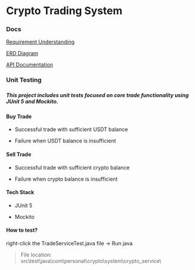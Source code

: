 # Crypto Trading System

<h3>Docs</h3>

[Requirement Understanding](./docs/requirement-understanding.txt)

[ERD Diagram](./docs/erd-diagram.png)

[API Documentation](./docs/API-DOC.md)

<h3>Unit Testing<h3>

<h5>This project includes unit tests focused on core trade functionality using JUnit 5 and Mockito.</h5>

<h4>Buy Trade</h4>

- Successful trade with sufficient USDT balance

- Failure when USDT balance is insufficient

<h4>Sell Trade</h4>

- Successful trade with sufficient crypto balance

- Failure when crypto balance is insufficient

<h4>Tech Stack</h4>

- JUnit 5

- Mockito

<h4>How to test?</h4>

right-click the TradeServiceTest.java file -> Run java

> File location: src\test\java\com\personal\crypto\system\crypto_service\


